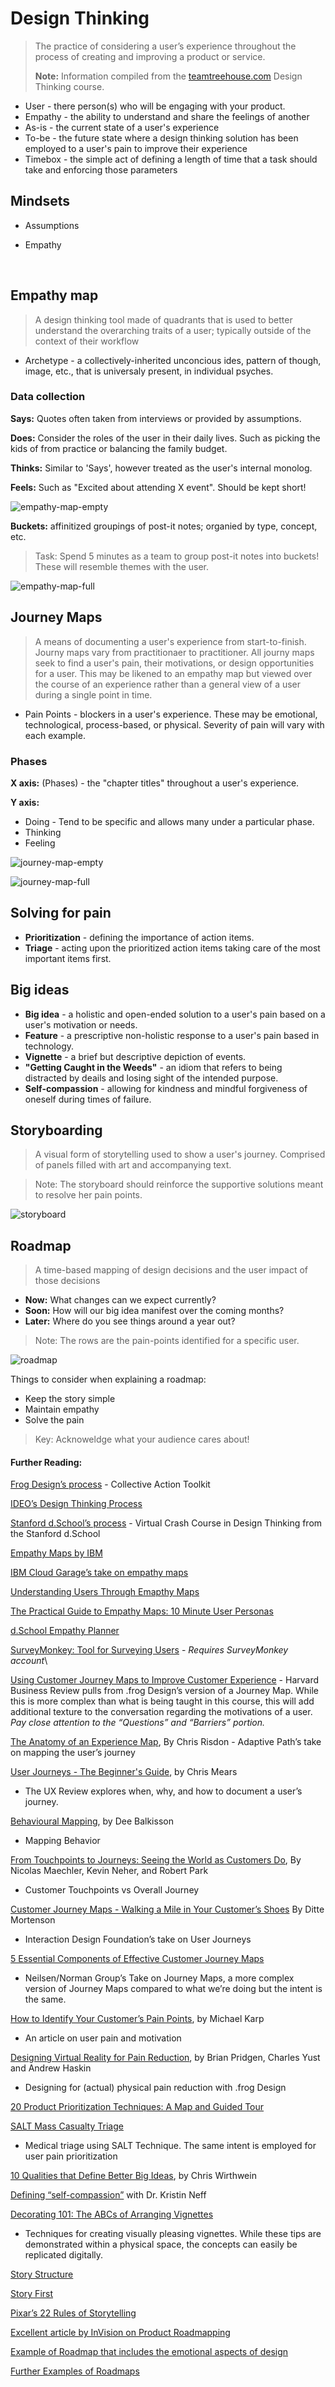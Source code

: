 # Design Thinking

> The practice of considering a user’s experience throughout the process of creating and improving a product or service.
>
> **Note:** Information compiled from the [teamtreehouse.com](https://teamtreehouse.com/) Design Thinking course.

- User - there person(s) who will be engaging with your product.
- Empathy - the ability to understand and share the feelings of another
- As-is - the current state of a user's experience
- To-be - the future state where a design thinking solution has been employed to a user's pain to improve their experience
- Timebox - the simple act of defining a length of time that a task should take and enforcing those parameters




## Mindsets

- Assumptions

- Empathy

  ​


## Empathy map

>  A design thinking tool made of quadrants that is used to better understand the overarching traits of a user; typically outside of the context of their workflow

- Archetype - a collectively-inherited unconcious ides, pattern of though, image, etc., that is universaly present, in individual psyches.




### Data collection

**Says:** Quotes often taken from interviews or provided by assumptions.

**Does:** Consider the roles of the user in their daily lives. Such as picking the kids of from practice or balancing the family budget.

**Thinks:** Similar to 'Says', however treated as the user's internal monolog.

**Feels:** Such as "Excited about attending X event". Should be kept short!

![empathy-map-empty](https://github.com/wsaults/Knowledge-Database/blob/master/Design_Thinking/images/empathy-map-empty.png)

**Buckets:** affinitized groupings of post-it notes; organied by type, concept, etc.

> Task: Spend 5 minutes as a team to group post-it notes into buckets! These will resemble themes with the user.

![empathy-map-full](https://github.com/wsaults/Knowledge-Database/blob/master/Design_Thinking/images/empathy-map-full.png)



## Journey Maps

>  A means of documenting a user's experience from start-to-finish. Journy maps vary from practitionaer to practitioner. All journy maps seek to find a user's pain, their motivations, or design opportunities for a user. This may be likened to an empathy map but viewed over the course of an experience rather than a general view of a user during a single point in time.

- Pain Points - blockers in a user's experience. These may be emotional, technological, process-based, or physical. Severity of pain will vary with each example.

### Phases

**X axis:** (Phases) - the "chapter titles" throughout a user's experience.

**Y axis:** 

- Doing - Tend to be specific and allows many under a particular phase.
- Thinking
- Feeling

![journey-map-empty](https://github.com/wsaults/Knowledge-Database/blob/master/Design_Thinking/images/journey-map-empty.png)

![journey-map-full](https://github.com/wsaults/Knowledge-Database/blob/master/Design_Thinking/images/journey-map-full.png)



## Solving for pain

- **Prioritization** - defining the importance of action items.
- **Triage** - acting upon the prioritized action items taking care of the most important items first.



## Big ideas

- **Big idea** - a holistic and open-ended solution to a user's pain based on a user's motivation or needs.
- **Feature** - a prescriptive non-holistic response to a user's pain based in technology.
- **Vignette** - a brief but descriptive depiction of events.
- **"Getting Caught in the Weeds"** - an idiom that refers to being distracted by deails and losing sight of the intended purpose.
- **Self-compassion** - allowing for kindness and mindful forgiveness of oneself during times of failure.



## Storyboarding

> A visual form of storytelling used to show a user's journey. Comprised of panels filled with art and accompanying text.

> Note: The storyboard should reinforce the supportive solutions meant to resolve her pain points.

![storyboard](https://github.com/wsaults/Knowledge-Database/blob/master/Design_Thinking/images/storyboard.png)



## Roadmap

> A time-based mapping of design decisions and the user impact of those decisions

- **Now:** What changes can we expect currently?
- **Soon:** How will our big idea manifest over the coming months?
- **Later:** Where do you see things around a year out?

> Note: The rows are the pain-points identified for a specific user.

![roadmap](https://github.com/wsaults/Knowledge-Database/blob/master/Design_Thinking/images/roadmap.png)

Things to consider when explaining a roadmap:

- Keep the story simple
- Maintain empathy
- Solve the pain

> Key: Acknoweldge what your audience cares about!



#### Further Reading:

[Frog Design’s process](https://www.frogdesign.com/wp-content/uploads/2016/03/CAT_2.0_English.pdf) - Collective Action Toolkit

[IDEO’s Design Thinking Process](https://www.ideou.com/pages/design-thinking)

[Stanford d.School’s process](https://dschool.stanford.edu/resources-collections/a-virtual-crash-course-in-design-thinking) - Virtual Crash Course in Design Thinking from the Stanford d.School

[Empathy Maps by IBM](https://www.ibm.com/design/thinking/activities/empathy-map)

[IBM Cloud Garage’s take on empathy maps](https://www.ibm.com/cloud/garage/content/think/practice_empathy_maps/)

[Understanding Users Through Emapthy Maps](http://www.designthinkinguk.com/empathy-mapping/)

[The Practical Guide to Empathy Maps: 10 Minute User Personas](https://www.uxpin.com/studio/blog/the-practical-guide-to-empathy-maps-creating-a-10-minute-persona/)

[d.School Empathy Planner](https://static1.squarespace.com/static/57c6b79629687fde090a0fdd/t/5a00e6a09140b785ddab7678/1510008481226/K12+Lab+Empathy+Planner.pdf)

[SurveyMonkey: Tool for Surveying Users](https://www.surveygizmo.com/,%20https://www.surveymonkey.com) - *Requires SurveyMonkey account*\

[Using Customer Journey Maps to Improve Customer Experience](https://hbr.org/2010/11/using-customer-journey-maps-to) - Harvard Business Review pulls from .frog Design’s version of a Journey Map. While this is more complex than what is being taught in this course, this will add additional texture to the conversation regarding the motivations of a user. *Pay close attention to the “Questions” and “Barriers” portion.*

[The Anatomy of an Experience Map](http://adaptivepath.org/ideas/the-anatomy-of-an-experience-map/), By Chris Risdon - Adaptive Path’s take on mapping the user’s journey

[User Journeys - The Beginner's Guide](https://theuxreview.co.uk/user-journeys-beginners-guide/), by Chris Mears

- The UX Review explores when, why, and how to document a user’s journey.

[Behavioural Mapping](http://designresearchtechniques.com/casestudies/behavioural-mapping/), by Dee Balkisson

- Mapping Behavior

[From Touchpoints to Journeys: Seeing the World as Customers Do](https://www.mckinsey.com/business-functions/marketing-and-sales/our-insights/from-touchpoints-to-journeys-seeing-the-world-as-customers-do), By Nicolas Maechler, Kevin Neher, and Robert Park

- Customer Touchpoints vs Overall Journey

[Customer Journey Maps - Walking a Mile in Your Customer’s Shoes](https://www.interaction-design.org/literature/article/customer-journey-maps-walking-a-mile-in-your-customer-s-shoes) By Ditte Mortenson

- Interaction Design Foundation’s take on User Journeys

[5 Essential Components of Effective Customer Journey Maps](https://www.tandemseven.com/journey-mapping/5-essentials-for-customer-journey-maps/)

- Neilsen/Norman Group’s Take on Journey Maps, a more complex version of Journey Maps compared to what we’re doing but the intent is the same.

[How to Identify Your Customer’s Pain Points](http://copytactics.com/customers-pain-points), by Michael Karp

- An article on user pain and motivation

[Designing Virtual Reality for Pain Reduction](https://designmind.frogdesign.com/2016/06/virtual-reality-vrcare-frog/), by Brian Pridgen, Charles Yust and Andrew Haskin

- Designing for (actual) physical pain reduction with .frog Design

[20 Product Prioritization Techniques: A Map and Guided Tour](https://foldingburritos.com/product-prioritization-techniques/)

[SALT Mass Casualty Triage](https://em.umaryland.edu/files/uploads/ems/salt_2008.pdf)

- Medical triage using SALT Technique. The same intent is employed for user pain prioritization

[10 Qualities that Define Better Big Ideas](https://www.entrepreneur.com/article/238441), by Chris Wirthwein

[Defining “self-compassion”](http://self-compassion.org/the-three-elements-of-self-compassion-2/) with Dr. Kristin Neff

[Decorating 101: The ABCs of Arranging Vignettes](https://www.houzz.com/ideabooks/33336175/list/decorating-101-the-abcs-of-arranging-vignettes)

- Techniques for creating visually pleasing vignettes. While these tips are demonstrated within a physical space, the concepts can easily be replicated digitally.

[Story Structure](https://hbr.org/2012/10/structure-your-presentation-li)

[Story First](https://www.designbetter.co/principles-of-product-design/story-first)

[Pixar’s 22 Rules of Storytelling](https://io9.gizmodo.com/5916970/the-22-rules-of-storytelling-according-to-pixar)

[Excellent article by InVision on Product Roadmapping](https://www.invisionapp.com/blog/product-design-roadmap/)

[Example of Roadmap that includes the emotional aspects of design](http://best.berkeley.edu/best-research/design-roadmap/)

[Further Examples of Roadmaps](https://uxstudioteam.com/ux-blog/ux-roadmap/)